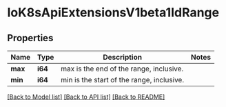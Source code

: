 # IoK8sApiExtensionsV1beta1IdRange

## Properties
Name | Type | Description | Notes
------------ | ------------- | ------------- | -------------
**max** | **i64** | max is the end of the range, inclusive. | 
**min** | **i64** | min is the start of the range, inclusive. | 

[[Back to Model list]](../README.md#documentation-for-models) [[Back to API list]](../README.md#documentation-for-api-endpoints) [[Back to README]](../README.md)


